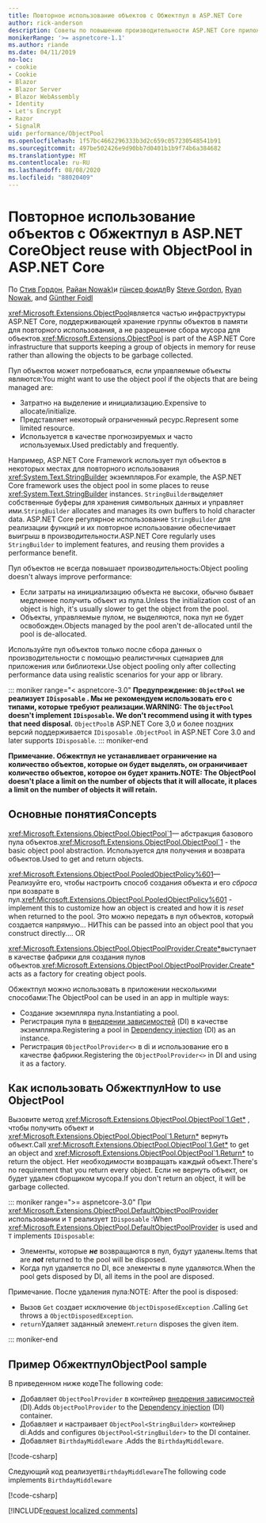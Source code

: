 ```yaml
---
title: Повторное использование объектов с Обжектпул в ASP.NET Core
author: rick-anderson
description: Советы по повышению производительности ASP.NET Core приложений с помощью Обжектпул.
monikerRange: '>= aspnetcore-1.1'
ms.author: riande
ms.date: 04/11/2019
no-loc:
- cookie
- Cookie
- Blazor
- Blazor Server
- Blazor WebAssembly
- Identity
- Let's Encrypt
- Razor
- SignalR
uid: performance/ObjectPool
ms.openlocfilehash: 1f57bc4662296333b3d2c659c057230548541b91
ms.sourcegitcommit: 497be502426e9d90bb7d0401b1b9f74b6a384682
ms.translationtype: MT
ms.contentlocale: ru-RU
ms.lasthandoff: 08/08/2020
ms.locfileid: "88020409"
---
```

# <a name="object-reuse-with-objectpool-in-aspnet-core"></a><span data-ttu-id="9c64e-103">Повторное использование объектов с Обжектпул в ASP.NET Core</span><span class="sxs-lookup"><span data-stu-id="9c64e-103">Object reuse with ObjectPool in ASP.NET Core</span></span>

<span data-ttu-id="9c64e-104">По [Стив Гордон](https://twitter.com/stevejgordon), [Райан Nowak)](https://github.com/rynowak)и [гüнсер фоидл](https://github.com/gfoidl)</span><span class="sxs-lookup"><span data-stu-id="9c64e-104">By [Steve Gordon](https://twitter.com/stevejgordon), [Ryan Nowak](https://github.com/rynowak), and [Günther Foidl](https://github.com/gfoidl)</span></span>

<span data-ttu-id="9c64e-105"><xref:Microsoft.Extensions.ObjectPool>является частью инфраструктуры ASP.NET Core, поддерживающей хранение группы объектов в памяти для повторного использования, а не разрешение сбора мусора для объектов.</span><span class="sxs-lookup"><span data-stu-id="9c64e-105"><xref:Microsoft.Extensions.ObjectPool> is part of the ASP.NET Core infrastructure that supports keeping a group of objects in memory for reuse rather than allowing the objects to be garbage collected.</span></span>

<span data-ttu-id="9c64e-106">Пул объектов может потребоваться, если управляемые объекты являются:</span><span class="sxs-lookup"><span data-stu-id="9c64e-106">You might want to use the object pool if the objects that are being managed are:</span></span>

- <span data-ttu-id="9c64e-107">Затратно на выделение и инициализацию.</span><span class="sxs-lookup"><span data-stu-id="9c64e-107">Expensive to allocate/initialize.</span></span>
- <span data-ttu-id="9c64e-108">Представляет некоторый ограниченный ресурс.</span><span class="sxs-lookup"><span data-stu-id="9c64e-108">Represent some limited resource.</span></span>
- <span data-ttu-id="9c64e-109">Используется в качестве прогнозируемых и часто используемых.</span><span class="sxs-lookup"><span data-stu-id="9c64e-109">Used predictably and frequently.</span></span>

<span data-ttu-id="9c64e-110">Например, ASP.NET Core Framework использует пул объектов в некоторых местах для повторного использования <xref:System.Text.StringBuilder> экземпляров.</span><span class="sxs-lookup"><span data-stu-id="9c64e-110">For example, the ASP.NET Core framework uses the object pool in some places to reuse <xref:System.Text.StringBuilder> instances.</span></span> <span data-ttu-id="9c64e-111">`StringBuilder`выделяет собственные буферы для хранения символьных данных и управляет ими.</span><span class="sxs-lookup"><span data-stu-id="9c64e-111">`StringBuilder` allocates and manages its own buffers to hold character data.</span></span> <span data-ttu-id="9c64e-112">ASP.NET Core регулярное использование `StringBuilder` для реализации функций и их повторное использование обеспечивает выигрыш в производительности.</span><span class="sxs-lookup"><span data-stu-id="9c64e-112">ASP.NET Core regularly uses `StringBuilder` to implement features, and reusing them provides a performance benefit.</span></span>

<span data-ttu-id="9c64e-113">Пул объектов не всегда повышает производительность:</span><span class="sxs-lookup"><span data-stu-id="9c64e-113">Object pooling doesn't always improve performance:</span></span>

- <span data-ttu-id="9c64e-114">Если затраты на инициализацию объекта не высоки, обычно бывает медленнее получить объект из пула.</span><span class="sxs-lookup"><span data-stu-id="9c64e-114">Unless the initialization cost of an object is high, it's usually slower to get the object from the pool.</span></span>
- <span data-ttu-id="9c64e-115">Объекты, управляемые пулом, не выделяются, пока пул не будет освобожден.</span><span class="sxs-lookup"><span data-stu-id="9c64e-115">Objects managed by the pool aren't de-allocated until the pool is de-allocated.</span></span>

<span data-ttu-id="9c64e-116">Используйте пул объектов только после сбора данных о производительности с помощью реалистичных сценариев для приложения или библиотеки.</span><span class="sxs-lookup"><span data-stu-id="9c64e-116">Use object pooling only after collecting performance data using realistic scenarios for your app or library.</span></span>

::: moniker range="< aspnetcore-3.0"
<span data-ttu-id="9c64e-117">**Предупреждение: `ObjectPool` не реализует `IDisposable` . Мы не рекомендуем использовать его с типами, которые требуют реализации.**</span><span class="sxs-lookup"><span data-stu-id="9c64e-117">**WARNING: The `ObjectPool` doesn't implement `IDisposable`. We don't recommend using it with types that need disposal.**</span></span> <span data-ttu-id="9c64e-118">`ObjectPool`в ASP.NET Core 3,0 и более поздних версий поддерживается `IDisposable` .</span><span class="sxs-lookup"><span data-stu-id="9c64e-118">`ObjectPool` in ASP.NET Core 3.0 and later supports `IDisposable`.</span></span>
::: moniker-end

<span data-ttu-id="9c64e-119">**Примечание. Обжектпул не устанавливает ограничение на количество объектов, которые он будет выделять, он ограничивает количество объектов, которое он будет хранить.**</span><span class="sxs-lookup"><span data-stu-id="9c64e-119">**NOTE: The ObjectPool doesn't place a limit on the number of objects that it will allocate, it places a limit on the number of objects it will retain.**</span></span>

## <a name="concepts"></a><span data-ttu-id="9c64e-120">Основные понятия</span><span class="sxs-lookup"><span data-stu-id="9c64e-120">Concepts</span></span>

<span data-ttu-id="9c64e-121"><xref:Microsoft.Extensions.ObjectPool.ObjectPool`1>— абстракция базового пула объектов.</span><span class="sxs-lookup"><span data-stu-id="9c64e-121"><xref:Microsoft.Extensions.ObjectPool.ObjectPool`1> - the basic object pool abstraction.</span></span> <span data-ttu-id="9c64e-122">Используется для получения и возврата объектов.</span><span class="sxs-lookup"><span data-stu-id="9c64e-122">Used to get and return objects.</span></span>

<span data-ttu-id="9c64e-123"><xref:Microsoft.Extensions.ObjectPool.PooledObjectPolicy%601>— Реализуйте его, чтобы настроить способ создания объекта и его *сброса* при возврате в пул.</span><span class="sxs-lookup"><span data-stu-id="9c64e-123"><xref:Microsoft.Extensions.ObjectPool.PooledObjectPolicy%601> - implement this to customize how an object is created and how it is *reset* when returned to the pool.</span></span> <span data-ttu-id="9c64e-124">Это можно передать в пул объектов, который создается напрямую... НИ</span><span class="sxs-lookup"><span data-stu-id="9c64e-124">This can be passed into an object pool that you construct directly.... OR</span></span>

<span data-ttu-id="9c64e-125"><xref:Microsoft.Extensions.ObjectPool.ObjectPoolProvider.Create*>выступает в качестве фабрики для создания пулов объектов.</span><span class="sxs-lookup"><span data-stu-id="9c64e-125"><xref:Microsoft.Extensions.ObjectPool.ObjectPoolProvider.Create*> acts as a factory for creating object pools.</span></span>
<!-- REview, there is no ObjectPoolProvider<T> -->

<span data-ttu-id="9c64e-126">Обжектпул можно использовать в приложении несколькими способами:</span><span class="sxs-lookup"><span data-stu-id="9c64e-126">The ObjectPool can be used in an app in multiple ways:</span></span>

* <span data-ttu-id="9c64e-127">Создание экземпляра пула.</span><span class="sxs-lookup"><span data-stu-id="9c64e-127">Instantiating a pool.</span></span>
* <span data-ttu-id="9c64e-128">Регистрация пула в [внедрении зависимостей](xref:fundamentals/dependency-injection) (DI) в качестве экземпляра.</span><span class="sxs-lookup"><span data-stu-id="9c64e-128">Registering a pool in [Dependency injection](xref:fundamentals/dependency-injection) (DI) as an instance.</span></span>
* <span data-ttu-id="9c64e-129">Регистрация `ObjectPoolProvider<>` в di и использование его в качестве фабрики.</span><span class="sxs-lookup"><span data-stu-id="9c64e-129">Registering the `ObjectPoolProvider<>` in DI and using it as a factory.</span></span>

## <a name="how-to-use-objectpool"></a><span data-ttu-id="9c64e-130">Как использовать Обжектпул</span><span class="sxs-lookup"><span data-stu-id="9c64e-130">How to use ObjectPool</span></span>

<span data-ttu-id="9c64e-131">Вызовите метод <xref:Microsoft.Extensions.ObjectPool.ObjectPool`1.Get*> , чтобы получить объект и <xref:Microsoft.Extensions.ObjectPool.ObjectPool`1.Return*> вернуть объект.</span><span class="sxs-lookup"><span data-stu-id="9c64e-131">Call <xref:Microsoft.Extensions.ObjectPool.ObjectPool`1.Get*> to get an object and <xref:Microsoft.Extensions.ObjectPool.ObjectPool`1.Return*> to return the object.</span></span>  <span data-ttu-id="9c64e-132">Нет необходимости возвращать каждый объект.</span><span class="sxs-lookup"><span data-stu-id="9c64e-132">There's no requirement that you return every object.</span></span> <span data-ttu-id="9c64e-133">Если не вернуть объект, он будет удален сборщиком мусора.</span><span class="sxs-lookup"><span data-stu-id="9c64e-133">If you don't return an object, it will be garbage collected.</span></span>

::: moniker range=">= aspnetcore-3.0"
<span data-ttu-id="9c64e-134">При <xref:Microsoft.Extensions.ObjectPool.DefaultObjectPoolProvider> использовании и `T` реализует `IDisposable` :</span><span class="sxs-lookup"><span data-stu-id="9c64e-134">When <xref:Microsoft.Extensions.ObjectPool.DefaultObjectPoolProvider> is used and `T` implements `IDisposable`:</span></span>

* <span data-ttu-id="9c64e-135">Элементы, которые ***не*** возвращаются в пул, будут удалены.</span><span class="sxs-lookup"><span data-stu-id="9c64e-135">Items that are ***not*** returned to the pool will be disposed.</span></span>
* <span data-ttu-id="9c64e-136">Когда пул удаляется по DI, все элементы в пуле удаляются.</span><span class="sxs-lookup"><span data-stu-id="9c64e-136">When the pool gets disposed by DI, all items in the pool are disposed.</span></span>

<span data-ttu-id="9c64e-137">Примечание. После удаления пула:</span><span class="sxs-lookup"><span data-stu-id="9c64e-137">NOTE: After the pool is disposed:</span></span>

* <span data-ttu-id="9c64e-138">Вызов `Get` создает исключение `ObjectDisposedException` .</span><span class="sxs-lookup"><span data-stu-id="9c64e-138">Calling `Get` throws a `ObjectDisposedException`.</span></span>
* <span data-ttu-id="9c64e-139">`return`Удаляет заданный элемент.</span><span class="sxs-lookup"><span data-stu-id="9c64e-139">`return` disposes the given item.</span></span>

::: moniker-end

## <a name="objectpool-sample"></a><span data-ttu-id="9c64e-140">Пример Обжектпул</span><span class="sxs-lookup"><span data-stu-id="9c64e-140">ObjectPool sample</span></span>

<span data-ttu-id="9c64e-141">В приведенном ниже коде</span><span class="sxs-lookup"><span data-stu-id="9c64e-141">The following code:</span></span>

* <span data-ttu-id="9c64e-142">Добавляет `ObjectPoolProvider` в контейнер [внедрения зависимостей](xref:fundamentals/dependency-injection) (DI).</span><span class="sxs-lookup"><span data-stu-id="9c64e-142">Adds `ObjectPoolProvider` to the [Dependency injection](xref:fundamentals/dependency-injection) (DI) container.</span></span>
* <span data-ttu-id="9c64e-143">Добавляет и настраивает `ObjectPool<StringBuilder>` контейнер di.</span><span class="sxs-lookup"><span data-stu-id="9c64e-143">Adds and configures `ObjectPool<StringBuilder>` to the DI container.</span></span>
* <span data-ttu-id="9c64e-144">Добавляет `BirthdayMiddleware` .</span><span class="sxs-lookup"><span data-stu-id="9c64e-144">Adds the `BirthdayMiddleware`.</span></span>

[!code-csharp[](ObjectPool/ObjectPoolSample/Startup.cs?name=snippet)]

<span data-ttu-id="9c64e-145">Следующий код реализует`BirthdayMiddleware`</span><span class="sxs-lookup"><span data-stu-id="9c64e-145">The following code implements `BirthdayMiddleware`</span></span>

[!code-csharp[](ObjectPool/ObjectPoolSample/BirthdayMiddleware.cs?name=snippet)]

[!INCLUDE[request localized comments](~/includes/code-comments-loc.md)]
